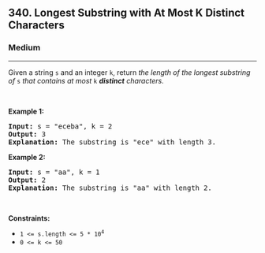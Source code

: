 <h2>340. Longest Substring with At Most K Distinct Characters</h2><h3>Medium</h3><hr><div><p>Given a string <code>s</code> and an integer <code>k</code>, return <em>the length of the longest substring of</em> <code>s</code>&nbsp;<em>that contains at most</em> <code>k</code> <em><strong>distinct</strong> characters</em>.</p>

<p>&nbsp;</p>
<p><strong>Example 1:</strong></p>

<pre><strong>Input:</strong> s = "eceba", k = 2
<strong>Output:</strong> 3
<strong>Explanation:</strong> The substring is "ece" with length 3.</pre>

<p><strong>Example 2:</strong></p>

<pre><strong>Input:</strong> s = "aa", k = 1
<strong>Output:</strong> 2
<strong>Explanation:</strong> The substring is "aa" with length 2.
</pre>

<p>&nbsp;</p>
<p><strong>Constraints:</strong></p>

<ul>
	<li><code>1 &lt;= s.length &lt;= 5 * 10<sup>4</sup></code></li>
	<li><code>0 &lt;= k &lt;= 50</code></li>
</ul>
</div>